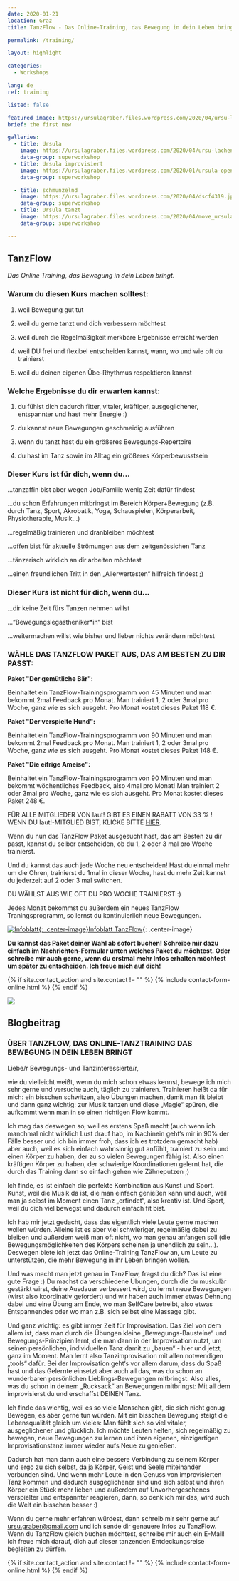 ```yaml
---
date: 2020-01-21
location: Graz
title: TanzFlow - Das Online-Training, das Bewegung in dein Leben bringt

permalink: /training/

layout: highlight

categories:
  - Workshops

lang: de
ref: training

listed: false

featured_image: https://ursulagraber.files.wordpress.com/2020/04/ursu-lachend.jpg?w=1000&h=800&fit=crop
brief: the first new

galleries:
  - title: Ursula
    image: https://ursulagraber.files.wordpress.com/2020/04/ursu-lachend.jpg
    data-group: superworkshop
  - title: Ursula improvisiert
    image: https://ursulagraber.files.wordpress.com/2020/01/ursula-open-stage.jpg
    data-group: superworkshop

  - title: schmunzelnd
    image: https://ursulagraber.files.wordpress.com/2020/04/dscf4319.jpg
    data-group: superworkshop
  - title: Ursula tanzt
    image: https://ursulagraber.files.wordpress.com/2020/04/move_ursulagraber.jpg
    data-group: superworkshop

---
```



## TanzFlow

_Das Online Training, das Bewegung in dein Leben bringt._

### **Warum du diesen Kurs machen solltest:**

1. weil Bewegung gut tut

2. weil du gerne tanzt und dich verbessern möchtest

3. weil durch die Regelmäßigkeit merkbare Ergebnisse erreicht werden

4. weil DU frei und flexibel entscheiden kannst, wann, wo und wie oft du trainierst

5. weil du deinen eigenen Übe-Rhythmus respektieren kannst


### **Welche Ergebnisse du dir erwarten kannst:**

1. du fühlst dich dadurch fitter, vitaler, kräftiger, ausgeglichener, entspannter und hast mehr Energie :)

2. du kannst neue Bewegungen geschmeidig ausführen

3. wenn du tanzt hast du ein größeres Bewegungs-Repertoire

4. du hast im Tanz sowie im Alltag ein größeres Körperbewusstsein


### Dieser Kurs ist für dich, wenn du...

...tanzaffin bist aber wegen Job/Familie wenig Zeit dafür findest

...du schon Erfahrungen mitbringst im Bereich Körper+Bewegung (z.B. durch Tanz, Sport, Akrobatik, Yoga, Schauspielen, Körperarbeit, Physiotherapie, Musik…)

...regelmäßig trainieren und dranbleiben möchtest

...offen bist für aktuelle Strömungen aus dem zeitgenössichen Tanz

...tänzerisch wirklich an dir arbeiten möchtest

...einen freundlichen Tritt in den „Allerwertesten“ hilfreich findest ;)

### Dieser Kurs ist nicht für dich, wenn du...

...dir keine Zeit fürs Tanzen nehmen willst

...“Bewegungslegastheniker*in“ bist

...weitermachen willst wie bisher und lieber nichts verändern möchtest


### WÄHLE DAS TANZFLOW PAKET AUS, DAS AM BESTEN ZU DIR PASST:

__Paket "Der gemütliche Bär":__

Beinhaltet ein TanzFlow-Trainingsprogramm von 45 Minuten und man bekommt 2mal Feedback pro Monat. Man trainiert 1, 2 oder 3mal pro Woche, ganz wie es sich ausgeht. Pro Monat kostet dieses Paket 118 €.

__Paket "Der verspielte Hund":__

Beinhaltet ein TanzFlow-Trainingsprogramm von 90 Minuten und man bekommt 2mal Feedback pro Monat. Man trainiert 1, 2 oder 3mal pro Woche, ganz wie es sich ausgeht. Pro Monat kostet dieses Paket 148 €.

__Paket "Die eifrige Ameise":__

Beinhaltet ein TanzFlow-Trainingsprogramm von 90 Minuten und man bekommt wöchentliches Feedback, also 4mal pro Monat! Man trainiert 2 oder 3mal pro Woche, ganz wie es sich ausgeht. Pro Monat kostet dieses Paket 248 €.

FÜR ALLE MITGLIEDER VON laut! GIBT ES EINEN RABATT VON 33 % ! WENN DU laut!-MITGLIED BIST, KLICKE BITTE [HIER](https://www.laut.or.at/tanzflow-ursula-graber/#information).

Wenn du nun das TanzFlow Paket ausgesucht hast, das am Besten zu dir passt, kannst du selber entscheiden, ob du 1, 2 oder 3 mal pro Woche trainierst.

Und du kannst das auch jede Woche neu entscheiden! Hast du einmal mehr um die Ohren, trainierst du 1mal in dieser Woche, hast du mehr Zeit kannst du jederzeit auf 2 oder 3 mal switchen.

DU WÄHLST AUS WIE OFT DU PRO WOCHE TRAINIERST :)

Jedes Monat bekommst du außerdem ein neues TanzFlow Traningsprogramm, so lernst du kontinuierlich neue Bewegungen.

[![Infoblatt]({{site.url}}/images/file-icon.png){: .center-image}Infoblatt TanzFlow]({{site.url}}/docs/Infoblatt_TanzFlow.pdf){: .center-image}

__Du kannst das Paket deiner Wahl ab sofort buchen! Schreibe mir dazu einfach im Nachrichten-Formular unten welches Paket du möchtest. Oder schreibe mir auch gerne, wenn du erstmal mehr Infos erhalten möchtest um später zu entscheiden. Ich freue mich auf dich!__

{% if site.contact_action and site.contact != "" %}
{% include contact-form-online.html %}
{% endif %}

![](https://ursulagraber.files.wordpress.com/2020/04/ursu_haende.jpg?w=300&fit=crop)

## Blogbeitrag
### ÜBER TANZFLOW, DAS ONLINE-TANZTRAINING DAS BEWEGUNG IN DEIN LEBEN BRINGT

Liebe/r Bewegungs- und Tanzinteressierte/r,

wie du vielleicht weißt, wenn du mich schon etwas kennst, bewege ich mich sehr gerne und versuche auch, täglich zu trainieren. Trainieren heißt da für mich: ein bisschen schwitzen, also Übungen machen, damit man fit bleibt und dann ganz wichtig: zur Musik tanzen und diese „Magie“ spüren, die aufkommt wenn man in so einen richtigen Flow kommt.

Ich mag das deswegen so, weil es erstens Spaß macht (auch wenn ich manchmal nicht wirklich Lust drauf hab, im Nachinein geht‘s mir in 90% der Fälle besser und ich bin immer froh, dass ich es trotzdem gemacht hab) aber auch, weil es sich einfach wahnsinnig gut anfühlt, trainiert zu sein und einen Körper zu haben, der zu so vielen Bewegungen fähig ist. Also einen kräftigen Körper zu haben, der schwierige Koordinationen gelernt hat, die durch das Training dann so einfach gehen wie Zähneputzen ;)


Ich finde, es ist einfach die perfekte Kombination aus Kunst und Sport. Kunst, weil die Musik da ist, die man einfach genießen kann und auch, weil man ja selbst im Moment einen Tanz „erfindet“, also kreativ ist. Und Sport, weil du dich viel bewegst und dadurch einfach fit bist.


Ich hab mir jetzt gedacht, dass das eigentlich viele Leute gerne machen wollen würden. Alleine ist es aber viel schwieriger, regelmäßig dabei zu bleiben und außerdem weiß man oft nicht, wo man genau anfangen soll (die Bewegungsmöglichkeiten des Körpers scheinen ja unendlich zu sein...). Deswegen biete ich jetzt das Online-Training TanzFlow an, um Leute zu unterstützen, die mehr Bewegung in ihr Leben bringen wollen.

Und was macht man jetzt genau in TanzFlow, fragst du dich? Das ist eine gute Frage :) Du machst da verschiedene Übungen, durch die du muskulär gestärkt wirst, deine Ausdauer verbessert wird, du lernst neue Bewegungen (wirst also koordinativ gefordert) und wir haben auch immer etwas Dehnung dabei und eine Übung am Ende, wo man SelfCare betreibt, also etwas Entspannendes oder wo man z.B. sich selbst eine Massage gibt.

Und ganz wichtig: es gibt immer Zeit für Improvisation. Das Ziel von dem allem ist, dass man durch die Übungen kleine „Bewegungs-Bausteine“ und Bewegungs-Prinzipien lernt, die man dann in der Improvisation nutzt, um seinen persönlichen, individuellen Tanz damit zu „bauen“ - hier und jetzt, ganz im Moment. Man lernt also Tanzimprovisation mit allen notwendigen „tools“ dafür. Bei der Improvisation geht‘s vor allem darum, dass du Spaß hast und das Gelernte einsetzt aber auch all das, was du schon an wunderbaren persönlichen Lieblings-Bewegungen mitbringst. Also alles, was du schon in deinem „Rucksack“ an Bewegungen mitbringst: Mit all dem improvisierst du und erschaffst DEINEN Tanz.


Ich finde das wichtig, weil es so viele Menschen gibt, die sich nicht genug Bewegen, es aber gerne tun würden. Mit ein bisschen Bewegung steigt die Lebensqualität gleich um vieles: Man fühlt sich so viel vitaler, ausgeglichener und glücklich. Ich möchte Leuten helfen, sich regelmäßig zu bewegen, neue Bewegungen zu lernen und ihren eigenen, einzigartigen Improvisationstanz immer wieder aufs Neue zu genießen.

Dadurch hat man dann auch eine bessere Verbindung zu seinem Körper und ergo zu sich selbst, da ja Körper, Geist und Seele miteinander verbunden sind. Und wenn mehr Leute in den Genuss von improvisierten Tanz kommen und dadurch ausgeglichener sind und sich selbst und ihren Körper ein Stück mehr lieben und außerdem auf Unvorhergesehenes verspielter und entspannter reagieren, dann, so denk ich mir das, wird auch die Welt ein bisschen besser :)


Wenn du gerne mehr erfahren würdest, dann schreib mir sehr gerne auf ursu.graber@gmail.com und ich sende dir genauere Infos zu TanzFlow. Wenn du TanzFlow gleich buchen möchtest, schreibe mir auch ein E-Mail! Ich freue mich darauf, dich auf dieser tanzenden Entdeckungsreise begleiten zu dürfen.

{% if site.contact_action and site.contact != "" %}
{% include contact-form-online.html %}
{% endif %}
